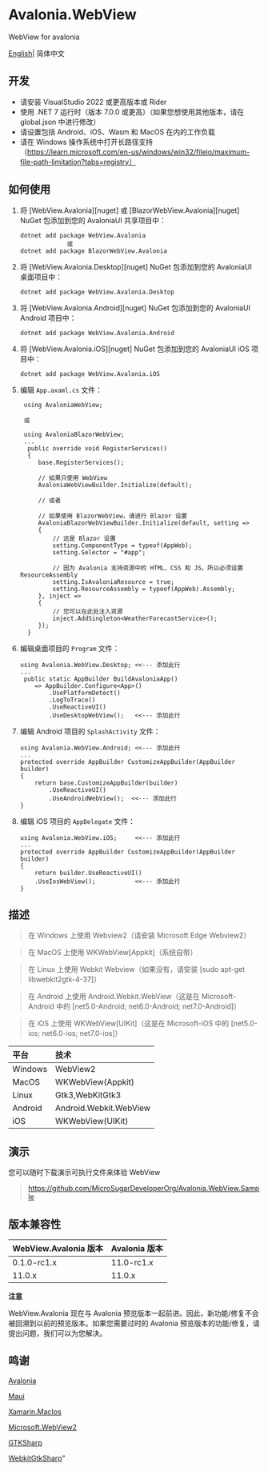 # Avalonia.WebView
WebView for avalonia

[English](./README.md)| 简体中文

## 开发
* 请安装 VisualStudio 2022 或更高版本或 Rider
* 使用 .NET 7 运行时（版本 7.0.0 或更高）（如果您想使用其他版本，请在 global.json 中进行修改）
* 请设置包括 Android、iOS、Wasm 和 MacOS 在内的工作负载
* 请在 Windows 操作系统中打开长路径支持（https://learn.microsoft.com/en-us/windows/win32/fileio/maximum-file-path-limitation?tabs=registry）

## 如何使用

1. 将 [WebView.Avalonia][nuget] 或 [BlazorWebView.Avalonia][nuget] NuGet 包添加到您的 AvaloniaUI 共享项目中：

       dotnet add package WebView.Avalonia
                    或
       dotnet add package BlazorWebView.Avalonia

2. 将 [WebView.Avalonia.Desktop][nuget] NuGet 包添加到您的 AvaloniaUI 桌面项目中：

       dotnet add package WebView.Avalonia.Desktop

3. 将 [WebView.Avalonia.Android][nuget] NuGet 包添加到您的 AvaloniaUI Android 项目中：

       dotnet add package WebView.Avalonia.Android

4. 将 [WebView.Avalonia.iOS][nuget] NuGet 包添加到您的 AvaloniaUI iOS 项目中：

       dotnet add package WebView.Avalonia.iOS

5. 编辑 `App.axaml.cs` 文件：
   ```
    using AvaloniaWebView;

    或

    using AvaloniaBlazorWebView;
    ...
     public override void RegisterServices()
     {
        base.RegisterServices();
        
        // 如果只使用 WebView
        AvaloniaWebViewBuilder.Initialize(default);

        // 或者

        // 如果使用 BlazorWebView，请进行 Blazor 设置
        AvaloniaBlazorWebViewBuilder.Initialize(default, setting =>
        {
            // 这是 Blazor 设置
            setting.ComponentType = typeof(AppWeb);
            setting.Selector = "#app";

            // 因为 Avalonia 支持资源中的 HTML、CSS 和 JS，所以必须设置 ResourceAssembly
            setting.IsAvaloniaResource = true;
            setting.ResourceAssembly = typeof(AppWeb).Assembly;
        }, inject =>
        {
            // 您可以在此处注入资源
            inject.AddSingleton<WeatherForecastService>();
        });
     }
   ```

6. 编辑桌面项目的 `Program` 文件：
    ```
    using Avalonia.WebView.Desktop; <<--- 添加此行
    ...
     public static AppBuilder BuildAvaloniaApp()
        => AppBuilder.Configure<App>()
            .UsePlatformDetect()
            .LogToTrace()
            .UseReactiveUI()
            .UseDesktopWebView();   <<--- 添加此行
    ```

7. 编辑 Android 项目的 `SplashActivity` 文件：
    ```
    using Avalonia.WebView.Android; <<--- 添加此行
    ...
    protected override AppBuilder CustomizeAppBuilder(AppBuilder builder)
    {
        return base.CustomizeAppBuilder(builder)
            .UseReactiveUI()
            .UseAndroidWebView();  <<--- 添加此行
    }
    ```

8. 编辑 iOS 项目的 `AppDelegate` 文件：
    ```
    using Avalonia.WebView.iOS;     <<--- 添加此行
    ...
    protected override AppBuilder CustomizeAppBuilder(AppBuilder builder)
    {
        return builder.UseReactiveUI()
        .UseIosWebView();           <<--- 添加此行
    }
    ```

## 描述

   > 在 Windows 上使用 Webview2（请安装 Microsoft Edge Webview2）

   > 在 MacOS 上使用 WKWebView[Appkit]（系统自带）

   > 在 Linux 上使用 Webkit Webview（如果没有，请安装 [sudo apt-get libwebkit2gtk-4-37]）

   > 在 Android 上使用 Android.Webkit.WebView（这是在 Microsoft-Android 中的 [net5.0-Android; net6.0-Android; net7.0-Android]）

   > 在 iOS 上使用 WKWebView[UIKit]（这是在 Microsoft-iOS 中的 [net5.0-ios; net6.0-ios; net7.0-ios]）

| 平台                      | 技术                    |
|:-------------------------|:-----------------------|
| Windows                  | WebView2               |
| MacOS                    | WKWebView(Appkit)      |
| Linux                    | Gtk3,WebKitGtk3        |
| Android                  | Android.Webkit.WebView |
| iOS                      | WKWebView(UIKit)       |


## 演示

您可以随时下载演示可执行文件来体验 WebView
  > https://github.com/MicroSugarDeveloperOrg/Avalonia.WebView.Sample

## 版本兼容性

| WebView.Avalonia 版本     | Avalonia 版本 |
|:-------------------------|:-----------------|
| 0.1.0-rc1.x              | 11.0-rc1.x       |
| 11.0.x                   | 11.0.x           |

**注意**

WebView.Avalonia 现在与 Avalonia 预览版本一起前进。因此，新功能/修复不会被回溯到以前的预览版本。如果您需要过时的 Avalonia 预览版本的功能/修复，请提出问题，我们可以为您解决。

## 鸣谢

[Avalonia](https://github.com/AvaloniaUI/Avalonia)

[Maui](https://github.com/dotnet/maui)

[Xamarin.MacIos](https://github.com/xamarin/xamarin-macios)

[Microsoft.WebView2](https://github.com/MicrosoftEdge/WebView2Samples)

[GTKSharp](https://github.com/GtkSharp/GtkSharp)

[WebkitGtkSharp](https://github.com/GtkSharp/GtkSharp)"